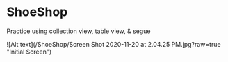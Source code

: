 # ShoeShop
Practice using collection view, table view, &amp; segue

![Alt text](/ShoeShop/Screen Shot 2020-11-20 at 2.04.25 PM.jpg?raw=true "Initial Screen")

